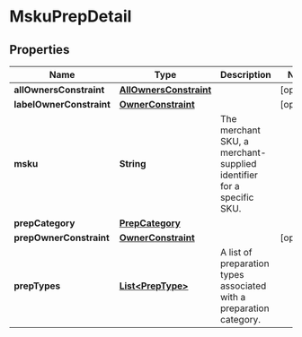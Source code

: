 # MskuPrepDetail

## Properties
Name | Type | Description | Notes
------------ | ------------- | ------------- | -------------
**allOwnersConstraint** | [**AllOwnersConstraint**](AllOwnersConstraint.md) |  |  [optional]
**labelOwnerConstraint** | [**OwnerConstraint**](OwnerConstraint.md) |  |  [optional]
**msku** | **String** | The merchant SKU, a merchant-supplied identifier for a specific SKU. | 
**prepCategory** | [**PrepCategory**](PrepCategory.md) |  | 
**prepOwnerConstraint** | [**OwnerConstraint**](OwnerConstraint.md) |  |  [optional]
**prepTypes** | [**List&lt;PrepType&gt;**](PrepType.md) | A list of preparation types associated with a preparation category. | 
